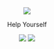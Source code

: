 <div id="header" align="center">
  <img src="https://i.giphy.com/media/v1.Y2lkPTc5MGI3NjExN3czcTdpcnRwb3R4c3Nwb2g1bnB5ZnMzYmp0Zmo0cmJtYWg4bzZtcCZlcD12MV9pbnRlcm5hbF9naWZfYnlfaWQmY3Q9Zw/ASd0Ukj0y3qMM/giphy.gif"/>
</div>

<div align="center">
  <p>Help Yourself</p>
</div>

<div id="stats" align="center">
<img src="https://github-readme-stats.vercel.app/api?username=badpharma&theme=tokyonight">
<img src ="https://github-readme-stats.vercel.app/api/top-langs/?username=badpharma&theme=tokyonight&layout=donut">

</div>